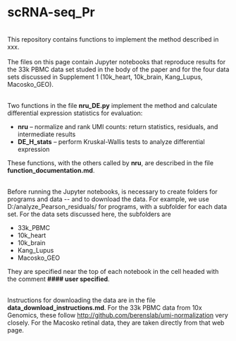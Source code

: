 # scRNA-seq_Pr
<br>
This repository contains functions to implement the method described in xxx.
<br><br>
The files on this page contain Jupyter notebooks that reproduce results for the 33k PBMC data set studed in the body of the paper and for the four data sets discussed in Supplement 1  (10k_heart, 10k_brain, Kang_Lupus, Macosko_GEO).
<br><br>

Two functions in the file  **nru_DE.py** implement the method and calculate differential expression statistics for evaluation:
-	**nru** – normalize and rank UMI counts: return statistics, residuals, and intermediate results 
-	**DE_H_stats** – perform Kruskal-Wallis tests to analyze differential expression

These functions, with the others called by **nru**, are described in the file **function_documentation.md**.
<br><br>

Before running the Jupyter notebooks, is necessary to create folders for programs and data -- and to download the data.  For example, we use  D:/analyze_Pearson_residuals/ for programs, with a subfolder for each data set.
For the data sets discussed here, the subfolders are  
-	33k_PBMC
-	10k_heart
-	10k_brain
-	Kang_Lupus
-	Macosko_GEO

They are specified near the top of each notebook in the cell headed with the comment **#### user specified**. 
<br><br>

Instructions for downloading the data are in the file **data_download_instructions.md**.  For the 33k PBMC  data from 10x Genomics, these follow http://github.com/berenslab/umi-normalization  very closely.   For the Macosko retinal data, they are taken directly from that web page. 

